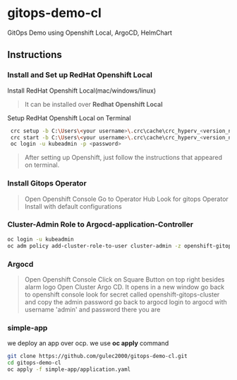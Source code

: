 # gitops-demo-cl
GitOps Demo using Openshift Local, ArgoCD, HelmChart

## Instructions

### Install and Set up RedHat Openshift Local
Install RedHat Openshift Local(mac/windows/linux)
> It can be installed over **Redhat Openshift Local**

Setup RedHat Openshift Local on Terminal
```bash
 crc setup -b C:\Users\<your username>\.crc\cache\crc_hyperv_<version_number>_amd64.crcbundle
 crc start -b C:\Users\<your username>\.crc\cache\crc_hyperv_<version_number>_amd64.crcbundle -c 6 -d 32 -m 13222
 oc login -u kubeadmin -p <password>
 ```
> After setting up Openshift, just follow the instructions that appeared on terminal.

### Install Gitops Operator

> Open Openshift Console
> Go to Operator Hub
> Look for gitops Operator
> Install with default configurations

### Cluster-Admin Role to Argocd-application-Controller
```bash
oc login -u kubeadmin
oc adm policy add-cluster-role-to-user cluster-admin -z openshift-gitops-argocd-application-controller -n openshift-gitops
```
### Argocd

> Open Openshift Console
> Click on Square Button on top right besides alarm logo
> Open Cluster Argo CD. It opens in a new window
> go back to openshift console
> look for secret called openshift-gitops-cluster and copy the admin password
> go back to argocd
> login to argocd with username 'admin' and password
> there you are

### simple-app
we deploy an app over ocp. we use **oc apply** command
````bash
git clone https://github.com/gulec2000/gitops-demo-cl.git
cd gitops-demo-cl
oc apply -f simple-app/application.yaml
````




 
 

 
 

